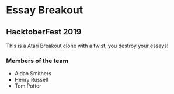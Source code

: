 # Essay Breakout

## HacktoberFest 2019

This is a Atari Breakout clone with a twist, you destroy your essays!

### Members of the team

- Aidan Smithers
- Henry Russell
- Tom Potter
